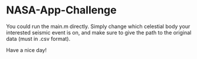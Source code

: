 # NASA-App-Challenge

You could run the main.m directly. 
Simply change which celestial body your interested seismic event is on, 
and make sure to give the path to the original data (must in .csv format).

Have a nice day!